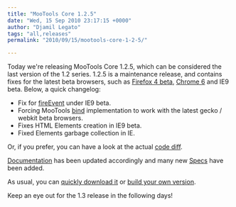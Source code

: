 ```yaml
---
title: "MooTools Core 1.2.5"
date: "Wed, 15 Sep 2010 23:17:15 +0000"
author: "Djamil Legato"
tags: "all,releases"
permalink: "2010/09/15/mootools-core-1-2-5/"

---
```

Today we're releasing MooTools Core 1.2.5, which can be considered the last version of the 1.2 series. 1.2.5 is a maintenance release, and contains fixes for the latest beta browsers, such as [Firefox 4 beta](http://www.mozilla.com/en-US/firefox/beta/), [Chrome 6](http://www.google.com/chrome) and IE9 beta. Below, a quick changelog:

* Fix for [fireEvent](/docs/core/Element/Element.Event#Element:fireEvent) under IE9 beta.
* Forcing MooTools [bind](/docs/core/Native/Function#Function:bind) implementation to work with the latest gecko / webkit beta browsers.
* Fixes HTML Elements creation in IE9 beta.
* Fixed Elements garbage collection in IE.

Or, if you prefer, you can have a look at the actual [code diff](http://github.com/mootools/mootools-core/compare/631d0674...1.2.5).

[Documentation](http://mootools.net/docs/core) has been updated accordingly and many new [Specs](http://github.com/mootools/mootools-core-specs/tree/master/1.2/) have been added. 

As usual, you can [quickly download it](/download) or [build your own version](/core).

Keep an eye out for the 1.3 release in the following days!